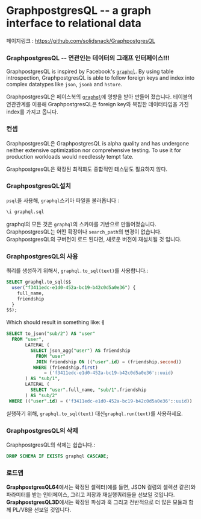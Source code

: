 # GraphpostgresQL -- a graph interface to relational data

페이지링크 : https://github.com/solidsnack/GraphpostgresQL


### GraphpostgresQL -- 연관인는 데이터의 그래프 인터페이스!!!

GraphpostgresQL is inspired by Facebook's [`graphql`][graphql]. By using table
introspection, GraphpostgresQL is able to follow foreign keys and index into
complex datatypes like `json`, `jsonb` and `hstore`.

GraphpostgresQL은 페이스북의 [`graphql`][graphql]에 영향을 받아 만들어 졌습니다.
테이블의 연관관계를 이용해 GraphpostgresQL은 foreign key와 복잡한 데이터타입을 가진 index를 가지고 옵니다.

[graphql]: https://www.npmjs.com/package/graphql


### 컨셉

GraphpostgresQL은 
GraphpostgresQL is alpha quality and has undergone neither extensive
optimization nor comprehensive testing. To use it for production workloads
would needlessly tempt fate.

GraphpostgresQL은 확장된 최적화도 종합적인 테스틷도 필요하지 않다.

### GraphpostgresQL설치

`psql`을 사용해, `graphql`스키마 파일을 불러옵니다 :

```sql
\i graphql.sql
```

graphql의 모든 것은 `graphql`의 스카마를 기반으로 만들어졌습니다.
GraphpostgresQL는 어떤 확장이나 `search_path`의 변경이 없습니다.
GraphpostgresQL의 구버전이 로드 된다면, 새로운 버전이 재설치될 것 입니다.


### GraphpostgresQL의 사용

쿼리를 생성하기 위해서, `graphql.to_sql(text)`를 사용합니다.:

```sql
SELECT graphql.to_sql($$
  user("f3411edc-e1d0-452a-bc19-b42c0d5a0e36") {
    full_name,
    friendship
  }
$$);
```

Which should result in something like:ㅔ

```sql
SELECT to_json("sub/2") AS "user"
  FROM "user",
       LATERAL (
         SELECT json_agg("user") AS friendship
           FROM "user"
           JOIN friendship ON (("user".id) = (friendship.second))
          WHERE (friendship.first)
              = ('f3411edc-e1d0-452a-bc19-b42c0d5a0e36'::uuid)
       ) AS "sub/1",
       LATERAL (
         SELECT "user".full_name, "sub/1".friendship
       ) AS "sub/2"
 WHERE (("user".id) = ('f3411edc-e1d0-452a-bc19-b42c0d5a0e36'::uuid))
```

실행하기 위해, `graphql.to_sql(text)` 대신`graphql.run(text)`를 사용하세요.


### GraphpostgresQL의 삭제

GraphpostgresQL의 삭제는 쉽습니다.:

```sql
DROP SCHEMA IF EXISTS graphql CASCADE;
```


### 로드맵
**GraphpostgresQL64**에서는 확정된 셀렉터(예를 들면, JSON 컬럼의 셀렉션 같은)와 파라미터를 받는 인터페이스, 그리고 저장과 재실행쿼리들을 선보일 것입니다.
**GraphpostgresQL3D**에서는 확장된 파싱과 훅 그리고 전반적으로 더 많은 모듈과 함께 PL/V8을 선보일 것입니다.
